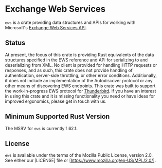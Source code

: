 # Exchange Web Services

`ews` is a crate providing data structures and APIs for working with Microsoft's
[Exchange Web Services API](https://learn.microsoft.com/en-us/exchange/client-developer/web-service-reference/ews-reference-for-exchange).

## Status
At present, the focus of this crate is providing Rust equivalents of the data
structures specified in the EWS reference and API for serializing to and
deserializing from XML.
No client is provided for handling HTTP requests or responses, and as such,
this crate does not provide handling of authentication, server-side throttling,
or other error conditions. Additionally, it does not include an implementation
of the Autodiscover protocol or any other means of discovering EWS endpoints.
This crate was built to support the work-in-progress EWS protocol for
[Thunderbird](https://thunderbird.net). If you have an interest in using this
crate and it is missing functionality you need or have ideas for improved
ergonomics, please get in touch with us.

## Minimum Supported Rust Version
The MSRV for `ews` is currently 1.62.1.

## License
`ews` is available under the terms of the Mozilla Public License, version 2.0.
See either our [LICENSE] file or [https://www.mozilla.org/en-US/MPL/2.0/].
